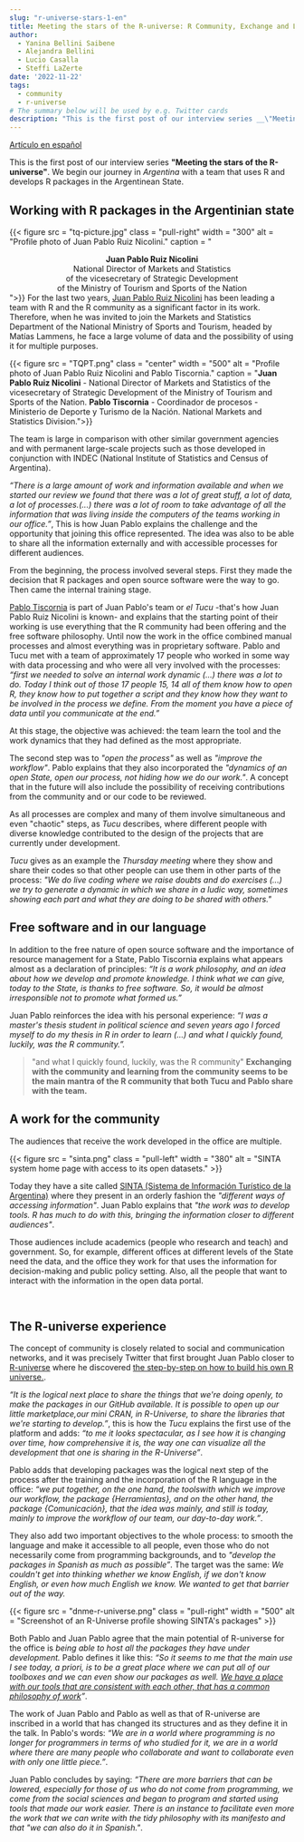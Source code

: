 ```yaml
---
slug: "r-universe-stars-1-en"
title: Meeting the stars of the R-universe: R Community, Exchange and Learn
author:
  - Yanina Bellini Saibene
  - Alejandra Bellini
  - Lucio Casalla  
  - Steffi LaZerte
date: '2022-11-22'
tags:
  - community
  - r-universe
# The summary below will be used by e.g. Twitter cards
description: "This is the first post of our interview series __\"Meeting the stars of the R-universe\"__. We begin our journey in _Argentina_ with a team that uses R and develops R packages in the Argentinean State."
---
```


[Artículo en español](/blog/2022/11/22/r-universe-stars-1-es/)

This is the first post of our interview series __"Meeting the stars of the R-universe"__. We begin our journey in _Argentina_  with a team that uses R and develops R packages in the Argentinean State.


## Working with R packages in the Argentinian state
{{< figure src = "tq-picture.jpg" class = "pull-right" width = "300" alt = "Profile photo of Juan Pablo Ruiz Nicolini." caption = "<center><strong>Juan Pablo Ruiz Nicolini</strong><br>National Director of Markets and Statistics<br>of the vicesecretary of Strategic Development <br>of the Ministry of Tourism and Sports of the Nation</center>">}}
For the last two years, [Juan Pablo Ruiz Nicolini](https://twitter.com/TuQmano) has been leading a team with R and the R community as a significant factor in its work. Therefore, when he was invited to join the Markets and Statistics Department of the National Ministry of Sports and Tourism, headed by Matías Lammens, he face a large volume of data and the possibility of using it for multiple purposes.

{{< figure src = "TQPT.png" class = "center" width = "500" alt = "Profile photo of Juan Pablo Ruiz Nicolini and Pablo Tiscornia." caption = "__Juan Pablo Ruiz Nicolini__ - National Director of Markets and Statistics of the vicesecretary of Strategic Development of the Ministry of Tourism and Sports of the Nation. __Pablo Tiscornia__ - Coordinador de procesos - Ministerio de Deporte y Turismo de la Nación. National Markets and Statistics Division.">}}

The team is large in comparison with other similar government agencies and with permanent large-scale projects such as those developed in conjunction with INDEC (National Institute of Statistics and Census of Argentina).

_“There is a large amount of work and information available and when we started our review we found that there was a lot of great stuff, a lot of data, a lot of processes.(...) there was a lot of room to take advantage of all the information that was living inside the computers of the teams working in our office.”_, This is how Juan Pablo explains the challenge and the opportunity that joining this office represented. The idea was also to be able to share all the information externally and with accessible processes for different audiences.


From the beginning, the process involved several steps. First they made the decision that R packages and open source software were the way to go. Then came the internal training stage. 

[Pablo Tiscornia](https://twitter.com/pabblo_h) is part of Juan Pablo's team or _el Tucu_ -that's how Juan Pablo Ruiz Nicolini is known- and explains that the starting point of their working is use everything that the R community had been offering and the free software philosophy.  Until now the work in the office combined manual processes and almost everything was in proprietary software. Pablo and Tucu met with a team of approximately 17 people who worked in some way with data processing and who were all very involved with the processes: _“first we needed to solve an internal work dynamic (...) there was a lot to do. Today I think out of those 17 people 15, 14 all of them know how to open R, they know how to put together a script and they know how they want to be involved in the process we define. From the moment you have a piece of data until you communicate at the end.”_

At this stage, the objective was achieved: the team learn the tool and the work dynamics that they had defined as the most appropriate.

The second step was to _"open the process"_ as well as _"improve the workflow"_. Pablo explains that they also incorporated the _"dynamics of an open State, open our process, not hiding how we do our work."_. A concept that in the future will also include the possibility of receiving contributions from the community and or our code to be reviewed.

As all processes are complex and many of them involve simultaneous and even "chaotic" steps, as _Tucu_ describes, where different people with diverse knowledge contributed to the design of the projects that are currently under development.

_Tucu_ gives as an example the _Thursday meeting_ where they show and share their codes so that other people can use them in other parts of the process: _"We do live coding where we raise doubts and do exercises (...) we try to generate a dynamic in which we share in a ludic way, sometimes showing each part and what they are doing to be shared with others."_


## Free software and in our language

In addition to the free nature of open source software and the importance of resource management for a State, Pablo Tiscornia explains what appears almost as a declaration of principles: _“It is a work philosophy, and an idea about how we develop and promote knowledge. I think what we can give, today to the State, is thanks to free software. So, it would be almost irresponsible not to promote what formed us.”_

Juan Pablo reinforces the idea with his personal experience: _“I was a master's thesis student in political science and seven years ago I forced myself to do my thesis in R in order to learn (...) and what I quickly found, luckily, was the R community.”._
> "and what I quickly found, luckily, was the R community"
__Exchanging with the community and learning from the community seems to be the main mantra of the R community that both Tucu and Pablo share with the team.__


## A work for the community

The audiences that receive the work developed in the office are multiple.

{{< figure src = "sinta.png" class = "pull-left" width = "380" alt = "SINTA system home page with access to its open datasets." >}}

Today they have a site called [SINTA (Sistema de Información Turístico de la Argentina)](https://www.yvera.tur.ar/sinta/) where they present in an orderly fashion the _"different ways of accessing information"_. Juan Pablo explains that _"the work was to develop tools. R has much to do with this, bringing the information closer to different audiences"_.

Those audiences include academics (people who research and teach) and government. So, for example, different offices at different levels of the State need the data, and the office they work for that uses the information for decision-making and public policy setting. Also, all the people that want to interact with the information in the open data portal.


</br>


## The R-universe experience

The concept of community is closely related to social and communication networks, and it was precisely Twitter that first brought Juan Pablo closer to [R-universe](https://r-universe.dev/search/) where he discovered [the step-by-step on how to build his own R universe.](/blog/2021/09/21/creando-tu-r-universe/).

_“It is the logical next place to share the things that we're doing openly, to make the packages in our GitHub available. It is possible to open up our little marketplace,our mini CRAN, in R-Universe, to share the libraries that we're starting to develop.”_, this is how the _Tucu_ explains the first use of the platform and adds: _“to me it looks spectacular, as I see how it is changing over time, how comprehensive it is, the way one can visualize all the development that one is sharing in the R-Universe”_.

Pablo adds that developing packages was the logical next step of the process after the training and the incorporation of the R language in the office: _“we put together, on the one hand, the toolswith which we improve our workflow, the package {Herramientas}, and on the other hand, the package {Comunicación}, that the idea was mainly, and still is today, mainly to improve the workflow of our team, our day-to-day work.”_.

They also add two important objectives to the whole process: to smooth the language and make it accessible to all people, even those who do not necessarily come from programming backgrounds, and to _"develop the packages in Spanish as much as possible”_. The target was the same: _We couldn't get into thinking whether we know English, if we don't know English, or even how much English we know. We wanted to get that barrier out of the way._

{{< figure src = "dnme-r-universe.png" class = "pull-right" width = "500" alt = "Screenshot of an R-Universe profile showing SINTA's packages" >}}


Both Pablo and Juan Pablo agree that the main potential of R-universe for the office is _being able to host all the packages they have under development._ Pablo defines it like this: _“So it seems to me that the main use I see today, a priori, is to be a great place where we can put all of our toolboxes and we can even show our packages as well. [We have a place with our tools that are consistent with each other, that has a common philosophy of work](https://dnme-minturdep.r-universe.dev/ui#packages)”_.

The work of Juan Pablo and Pablo as well as that of R-universe are inscribed in a world that has changed its structures and as they define it in the talk. In Pablo's words: _“We are in a world where programming is no longer for programmers in terms of who studied for it, we are in a world where there are many people who collaborate and want to collaborate even with only one little piece.”_.

Juan Pablo concludes by saying: _“There are more barriers that can be lowered, especially for those of us who do not come from programming, we come from the social sciences and began to program and started using tools that made our work easier. There is an instance to facilitate even more the work that we can write with the tidy philosophy with its manifesto and that "we can also do it in Spanish."_. 


<div style="position: relative; padding-bottom: 56.25%; height: 0; overflow: hidden;">
  <iframe src="https://player.vimeo.com/video/759138370?h=b3116c79b8" style="position: absolute; top: 0; left: 0; width: 100%; height: 100%; border:0;" title="Entrevista a Juan Pablo y Pablo></iframe>
</div>
